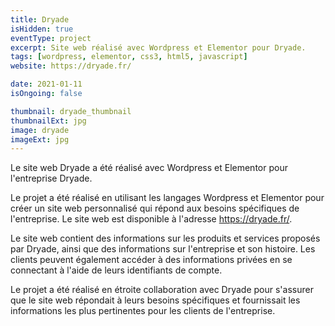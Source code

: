 ```yaml
---
title: Dryade
isHidden: true
eventType: project
excerpt: Site web réalisé avec Wordpress et Elementor pour Dryade.
tags: [wordpress, elementor, css3, html5, javascript]
website: https://dryade.fr/

date: 2021-01-11
isOngoing: false

thumbnail: dryade_thumbnail
thumbnailExt: jpg
image: dryade
imageExt: jpg
---
```


Le site web Dryade a été réalisé avec Wordpress et Elementor pour l'entreprise Dryade.

Le projet a été réalisé en utilisant les langages Wordpress et Elementor pour créer un site web personnalisé qui répond aux besoins spécifiques de l'entreprise. Le site web est disponible à l'adresse https://dryade.fr/.

Le site web contient des informations sur les produits et services proposés par Dryade, ainsi que des informations sur l'entreprise et son histoire. Les clients peuvent également accéder à des informations privées en se connectant à l'aide de leurs identifiants de compte.

Le projet a été réalisé en étroite collaboration avec Dryade pour s'assurer que le site web répondait à leurs besoins spécifiques et fournissait les informations les plus pertinentes pour les clients de l'entreprise.
